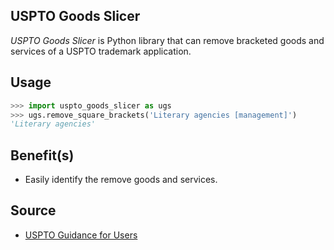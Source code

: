 **USPTO Goods Slicer**
---
_USPTO Goods Slicer_ is Python library that can remove bracketed goods and services of a USPTO trademark application.

Usage
---
```python
>>> import uspto_goods_slicer as ugs
>>> ugs.remove_square_brackets('Literary agencies [management]')
'Literary agencies'
```

Benefit(s)
---
* Easily identify the remove goods and services. 


Source
---
* [USPTO Guidance for Users](https://www.uspto.gov/trademark/guides-and-manuals/guidance-users##Brackets)
